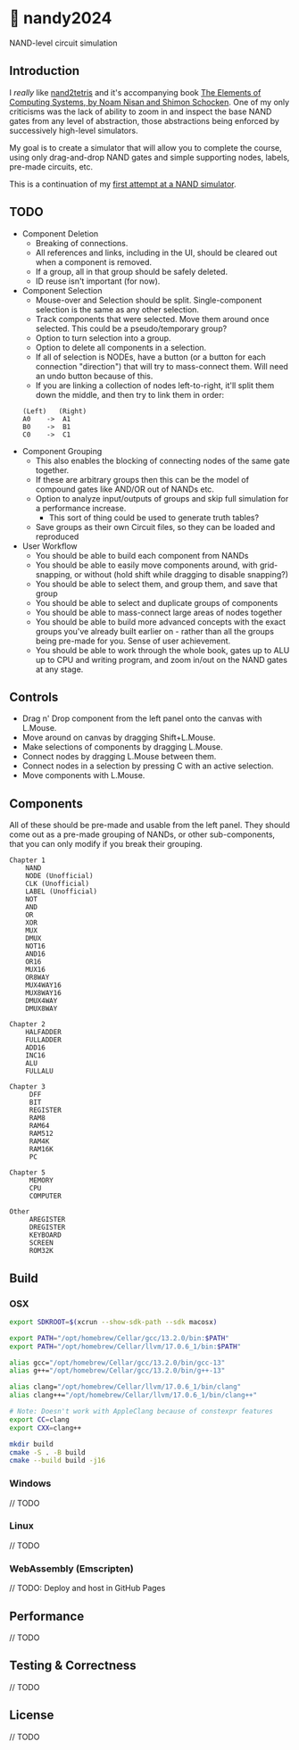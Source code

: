 # 🤖 nandy2024
NAND-level circuit simulation

## Introduction

I _really_ like [nand2tetris](https://www.nand2tetris.org/) and it's accompanying book [The Elements of Computing Systems, by Noam Nisan and Shimon Schocken](https://www.amazon.com/Elements-Computing-Systems-Building-Principles/dp/0262640686/ref=ed_oe_p).
One of my only criticisms was the lack of ability to zoom in and inspect the base NAND gates from any level of abstraction, those abstractions being enforced by successively high-level simulators.

My goal is to create a simulator that will allow you to complete the course, using only drag-and-drop NAND gates and simple supporting nodes, labels, pre-made circuits, etc.

This is a continuation of my [first attempt at a NAND simulator](https://github.com/zach2good/nandy).

## TODO

- Component Deletion
  - Breaking of connections.
  - All references and links, including in the UI, should be cleared out when a component is removed.
  - If a group, all in that group should be safely deleted.
  - ID reuse isn't important (for now).
- Component Selection
  - Mouse-over and Selection should be split. Single-component selection is the same as any other selection.
  - Track components that were selected. Move them around once selected. This could be a pseudo/temporary group?
  - Option to turn selection into a group.
  - Option to delete all components in a selection.
  - If all of selection is NODEs, have a button (or a button for each connection "direction") that will try to mass-connect them. Will need an undo button because of this.
  - If you are linking a collection of nodes left-to-right, it'll split them down the middle, and then try to link them in order:
  ```
  (Left)   (Right)
  A0    ->  A1
  B0    ->  B1
  C0    ->  C1
  ```
- Component Grouping
  - This also enables the blocking of connecting nodes of the same gate together.
  - If these are arbitrary groups then this can be the model of compound gates like AND/OR out of NANDs etc.
  - Option to analyze input/outputs of groups and skip full simulation for a performance increase.
    - This sort of thing could be used to generate truth tables?
  - Save groups as their own Circuit files, so they can be loaded and reproduced
- User Workflow
  - You should be able to build each component from NANDs
  - You should be able to easily move components around, with grid-snapping, or without (hold shift while dragging to disable snapping?)
  - You should be able to select them, and group them, and save that group
  - You should be able to select and duplicate groups of components
  - You should be able to mass-connect large areas of nodes together
  - You should be able to build more advanced concepts with the exact groups you've already built earlier on - rather than all the groups being pre-made for you. Sense of user achievement.
  - You should be able to work through the whole book, gates up to ALU up to CPU and writing program, and zoom in/out on the NAND gates at any stage.

## Controls

- Drag n' Drop component from the left panel onto the canvas with L.Mouse.
- Move around on canvas by dragging Shift+L.Mouse.
- Make selections of components by dragging L.Mouse.
- Connect nodes by dragging L.Mouse between them.
- Connect nodes in a selection by pressing C with an active selection.
- Move components with L.Mouse.

## Components

All of these should be pre-made and usable from the left panel.
They should come out as a pre-made grouping of NANDs, or other sub-components, that you can only modify if you break their grouping.

```
Chapter 1
    NAND
    NODE (Unofficial)
    CLK (Unofficial)
    LABEL (Unofficial)
    NOT
    AND
    OR
    XOR
    MUX
    DMUX
    NOT16
    AND16
    OR16
    MUX16
    OR8WAY
    MUX4WAY16
    MUX8WAY16
    DMUX4WAY
    DMUX8WAY

Chapter 2
    HALFADDER
    FULLADDER
    ADD16
    INC16
    ALU
    FULLALU

Chapter 3
     DFF
     BIT
     REGISTER
     RAM8
     RAM64
     RAM512
     RAM4K
     RAM16K
     PC

Chapter 5
     MEMORY
     CPU
     COMPUTER

Other
     AREGISTER
     DREGISTER
     KEYBOARD
     SCREEN
     ROM32K
```

## Build

### OSX

```sh
export SDKROOT=$(xcrun --show-sdk-path --sdk macosx)

export PATH="/opt/homebrew/Cellar/gcc/13.2.0/bin:$PATH"
export PATH="/opt/homebrew/Cellar/llvm/17.0.6_1/bin:$PATH"

alias gcc="/opt/homebrew/Cellar/gcc/13.2.0/bin/gcc-13"
alias g++="/opt/homebrew/Cellar/gcc/13.2.0/bin/g++-13"

alias clang="/opt/homebrew/Cellar/llvm/17.0.6_1/bin/clang"
alias clang++="/opt/homebrew/Cellar/llvm/17.0.6_1/bin/clang++"

# Note: Doesn't work with AppleClang because of constexpr features
export CC=clang
export CXX=clang++

mkdir build
cmake -S . -B build
cmake --build build -j16
```

### Windows

// TODO

### Linux

// TODO

### WebAssembly (Emscripten)

// TODO: Deploy and host in GitHub Pages

## Performance

// TODO

## Testing & Correctness

// TODO

## License

// TODO
